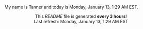 My name is Tanner and today is Monday, January 13, 1:29 AM EST.

<p align="center">This <i>README</i> file is generated <b>every 3 hours</b>!</br>Last refresh: Monday, January 13, 1:29 AM EST<br /></p>
